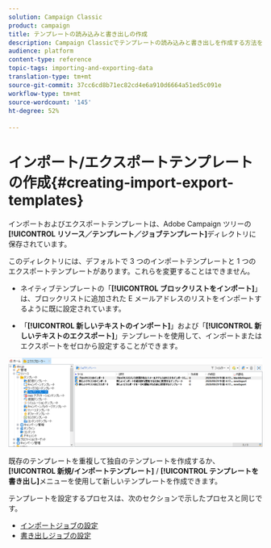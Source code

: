 ```yaml
---
solution: Campaign Classic
product: campaign
title: テンプレートの読み込みと書き出しの作成
description: Campaign Classicでテンプレートの読み込みと書き出しを作成する方法を説明します。
audience: platform
content-type: reference
topic-tags: importing-and-exporting-data
translation-type: tm+mt
source-git-commit: 37cc6cd8b71ec82cd4e6a910d6664a51ed5c091e
workflow-type: tm+mt
source-wordcount: '145'
ht-degree: 52%

---
```



# インポート/エクスポートテンプレートの作成{#creating-import-export-templates}

インポートおよびエクスポートテンプレートは、Adobe Campaign ツリーの&#x200B;**[!UICONTROL リソース／テンプレート／ジョブテンプレート]**&#x200B;ディレクトリに保存されています。

このディレクトリには、デフォルトで 3 つのインポートテンプレートと 1 つのエクスポートテンプレートがあります。これらを変更することはできません。

* ネイティブテンプレートの「**[!UICONTROL ブロックリストをインポート]**」は、ブロックリストに追加された E メールアドレスのリストをインポートするように既に設定されています。

* 「**[!UICONTROL 新しいテキストのインポート]**」および「**[!UICONTROL 新しいテキストのエクスポート]**」テンプレートを使用して、インポートまたはエクスポートをゼロから設定することができます。

![](assets/s_ncs_user_export_wizard_template_create.png)

既存のテンプレートを重複して独自のテンプレートを作成するか、**[!UICONTROL 新規/インポートテンプレート]** / **[!UICONTROL テンプレートを書き出し]**&#x200B;メニューを使用して新しいテンプレートを作成できます。

テンプレートを設定するプロセスは、次のセクションで示したプロセスと同じです。

* [インポートジョブの設定](../../platform/using/executing-import-jobs.md)
* [書き出しジョブの設定](../../platform/using/executing-export-jobs.md)
